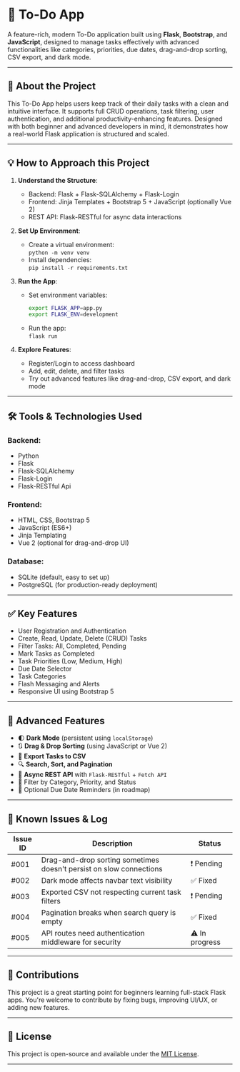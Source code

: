 # 📝 To-Do App

A feature-rich, modern To-Do application built using **Flask**, **Bootstrap**, and **JavaScript**, designed to manage tasks effectively with advanced functionalities like categories, priorities, due dates, drag-and-drop sorting, CSV export, and dark mode.

---

## 🚀 About the Project

This To-Do App helps users keep track of their daily tasks with a clean and intuitive interface. It supports full CRUD operations, task filtering, user authentication, and additional productivity-enhancing features. Designed with both beginner and advanced developers in mind, it demonstrates how a real-world Flask application is structured and scaled.

---

## 💡 How to Approach this Project

1. **Understand the Structure**:
   - Backend: Flask + Flask-SQLAlchemy + Flask-Login
   - Frontend: Jinja Templates + Bootstrap 5 + JavaScript (optionally Vue 2)
   - REST API: Flask-RESTful for async data interactions

2. **Set Up Environment**:
   - Create a virtual environment:  
     `python -m venv venv`
   - Install dependencies:  
     `pip install -r requirements.txt`

3. **Run the App**:
   - Set environment variables:
     ```bash
     export FLASK_APP=app.py
     export FLASK_ENV=development
     ```
   - Run the app:  
     `flask run`

4. **Explore Features**:
   - Register/Login to access dashboard
   - Add, edit, delete, and filter tasks
   - Try out advanced features like drag-and-drop, CSV export, and dark mode

---

## 🛠 Tools & Technologies Used

### Backend:
- Python
- Flask
- Flask-SQLAlchemy
- Flask-Login
- Flask-RESTful Api

### Frontend:
- HTML, CSS, Bootstrap 5
- JavaScript (ES6+)
- Jinja Templating
- Vue 2 (optional for drag-and-drop UI)

### Database:
- SQLite (default, easy to set up)
- PostgreSQL (for production-ready deployment)

---

## ✅ Key Features

- User Registration and Authentication
- Create, Read, Update, Delete (CRUD) Tasks
- Filter Tasks: All, Completed, Pending
- Mark Tasks as Completed
- Task Priorities (Low, Medium, High)
- Due Date Selector
- Task Categories
- Flash Messaging and Alerts
- Responsive UI using Bootstrap 5

---

## 🌟 Advanced Features

- 🌓 **Dark Mode** (persistent using `localStorage`)
- 🔃 **Drag & Drop Sorting** (using JavaScript or Vue 2)
- 📁 **Export Tasks to CSV**
- 🔍 **Search, Sort, and Pagination**
- 📡 **Async REST API** with `Flask-RESTful` + `Fetch API`
- 📂 Filter by Category, Priority, and Status
- 📅 Optional Due Date Reminders (in roadmap)

---

## 🐛 Known Issues & Log

| Issue ID | Description | Status |
|----------|-------------|--------|
| #001 | Drag-and-drop sorting sometimes doesn't persist on slow connections | ❗ Pending |
| #002 | Dark mode affects navbar text visibility | ✅ Fixed |
| #003 | Exported CSV not respecting current task filters | ❗ Pending |
| #004 | Pagination breaks when search query is empty | ✅ Fixed |
| #005 | API routes need authentication middleware for security | ⚠️ In progress |

---

## 🙌 Contributions

This project is a great starting point for beginners learning full-stack Flask apps. You're welcome to contribute by fixing bugs, improving UI/UX, or adding new features.

---

## 📄 License

This project is open-source and available under the [MIT License](LICENSE).

---
